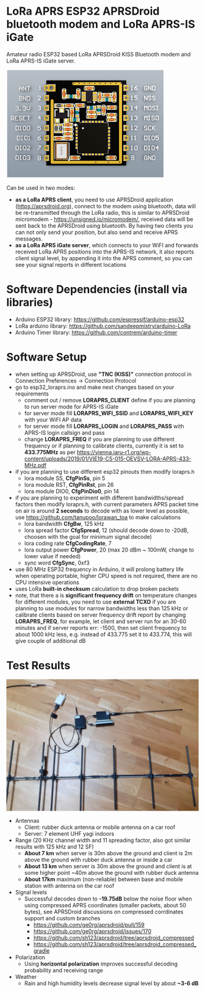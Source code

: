 # LoRa APRS ESP32 APRSDroid bluetooth modem and LoRa APRS-IS iGate
Amateur radio ESP32 based LoRa APRSDroid KISS Bluetooth modem and LoRa APRS-IS iGate server.

![alt text](images/pinouts.png)

Can be used in two modes: 
- **as a LoRa APRS client**, you need to use APRSDroid application (https://aprsdroid.org), connect to the modem using bluetooth, data will be re-transmitted through the LoRa radio, this is similar to APRSDroid micromodem - https://unsigned.io/micromodem/, received data will be sent back to the APRSDroid using bluetooth. By having two clients you can not only send your position, but also send and receive APRS messages.
- **as a LoRa APRS iGate server**, which connects to your WiFI and forwards received LoRa APRS positions into the APRS-IS network, it also reports client signal level, by appending it into the APRS comment, so you can see your signal reports in different locations

# Software Dependencies (install via libraries)
- Arduino ESP32 library: https://github.com/espressif/arduino-esp32
- LoRa arduino library: https://github.com/sandeepmistry/arduino-LoRa
- Arduino Timer library: https://github.com/contrem/arduino-timer

# Software Setup
- when setting up APRSDroid, use **"TNC (KISS)"** connection protocol in Connection Preferences -> Connection Protocol
- go to esp32_loraprs.ino and make next changes based on your requirements
  - comment out / remove **LORAPRS_CLIENT** define if you are planning to run server mode for APRS-IS iGate
  - for server mode fill **LORAPRS_WIFI_SSID** and **LORAPRS_WIFI_KEY** with your WiFI AP data
  - for server mode fill **LORAPRS_LOGIN** and **LORAPRS_PASS** with APRS-IS login callsign and pass
  - change **LORAPRS_FREQ** if you are planning to use different frequency or if planning to calibrate clients, currently it is set to **433.775MHz** as per https://vienna.iaru-r1.org/wp-content/uploads/2019/01/VIE19-C5-015-OEVSV-LORA-APRS-433-MHz.pdf
- if you are planning to use different esp32 pinouts then modify loraprs.h
  - lora module SS, **CfgPinSs**, pin 5
  - lora module RST, **CfgPinRst**, pin 26
  - lora module DIO0, **CfgPinDio0**, pin 14
- if you are planning to experiment with different bandwidths/spread factors then modify loraprs.h, with current parameters APRS packet time on air is around **2 seconds** to decode with as lower level as possible, use https://github.com/tanupoo/lorawan_toa to make calculations
  - lora bandwidth **CfgBw**, 125 kHz
  - lora spread factor **CfgSpread**, 12 (should decode down to -20dB, choosen with the goal for minimum signal decode)
  - lora coding rate **CfgCodingRate**, 7
  - lora output power **CfgPower**, 20 (max 20 dBm ~ 100mW, change to lower value if needed)
  - sync word **CfgSync**, 0xf3
- use 80 MHz ESP32 frequency in Arduino, it will prolong battery life when operating portable, higher CPU speed is not required, there are no CPU intensive operations
- uses LoRa **built-in checksum** calculation to drop broken packets
- note, that there a is **significant frequency drift** on temperature changes for different modules, you need to use **external TCXO** if you are planning to use modules for narrow bandwidths less than 125 kHz or calibrate clients based on server frequency drift report by changing **LORAPRS_FREQ**, for example, let client and server run for an 30-60 minutes and if server reports err: -1500, then set client frequency to about 1000 kHz less, e.g. instead of 433.775 set it to 433.774, this will give couple of additional dB

# Test Results
![alt text](images/setup.png)
- Antennas
  - Client: rubber duck antenna or mobile antenna on a car roof
  - Server: 7 element UHF yagi indoors
- Range (20 KHz channel width and 11 spreading factor, also got similar results with 125 kHz and 12 SF)
  - **About 7 km** when server is 30m above the ground and client is 2m above the ground with rubber duck antenna or inside a car
  - **About 13 km** when server is 30m above the ground and client is at some higher point ~40m above the ground with rubber duck antenna
  - **About 17km** maximum (non-reliable) between base and mobile station with antenna on the car roof
- Signal levels
  - Successful decodes down to **-19.75dB** below the noise floor when using compressed APRS coordinates (smaller packets, about 50 bytes), see APRSDroid discussions on compressed corrdinates support and custom branches
    - https://github.com/ge0rg/aprsdroid/pull/159
    - https://github.com/ge0rg/aprsdroid/issues/170
    - https://github.com/sh123/aprsdroid/tree/aprsdroid_compressed
    - https://github.com/sh123/aprsdroid/tree/aprsdroid_compressed_gradle
- Polarization
  - Using **horizontal polarization** improves successful decoding probability and receiving range
- Weather
  - Rain and high humidity levels decrease signal level by about **~3-6 dB**

